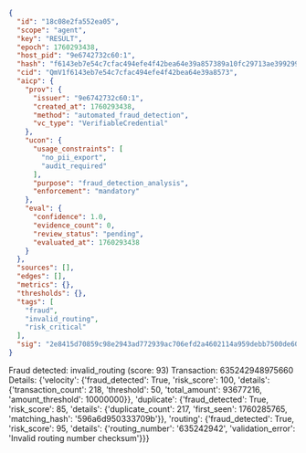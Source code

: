 ```json
{
  "id": "18c08e2fa552ea05",
  "scope": "agent",
  "key": "RESULT",
  "epoch": 1760293438,
  "host_pid": "9e6742732c60:1",
  "hash": "f6143eb7e54c7cfac494efe4f42bea64e39a857389a10fc29713ae399299c98c",
  "cid": "QmV1f6143eb7e54c7cfac494efe4f42bea64e39a8573",
  "aicp": {
    "prov": {
      "issuer": "9e6742732c60:1",
      "created_at": 1760293438,
      "method": "automated_fraud_detection",
      "vc_type": "VerifiableCredential"
    },
    "ucon": {
      "usage_constraints": [
        "no_pii_export",
        "audit_required"
      ],
      "purpose": "fraud_detection_analysis",
      "enforcement": "mandatory"
    },
    "eval": {
      "confidence": 1.0,
      "evidence_count": 0,
      "review_status": "pending",
      "evaluated_at": 1760293438
    }
  },
  "sources": [],
  "edges": [],
  "metrics": {},
  "thresholds": {},
  "tags": [
    "fraud",
    "invalid_routing",
    "risk_critical"
  ],
  "sig": "2e8415d70859c98e2943ad772939ac706efd2a4602114a959debb7500de60b55"
}
```

Fraud detected: invalid_routing (score: 93)
Transaction: 635242948975660
Details: {'velocity': {'fraud_detected': True, 'risk_score': 100, 'details': {'transaction_count': 218, 'threshold': 50, 'total_amount': 93677216, 'amount_threshold': 10000000}}, 'duplicate': {'fraud_detected': True, 'risk_score': 85, 'details': {'duplicate_count': 217, 'first_seen': 1760285765, 'matching_hash': '596a6d950333709b'}}, 'routing': {'fraud_detected': True, 'risk_score': 95, 'details': {'routing_number': '635242942', 'validation_error': 'Invalid routing number checksum'}}}